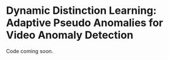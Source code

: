 # Dynamic Distinction Learning: Adaptive Pseudo Anomalies for Video Anomaly Detection

Code coming soon.
